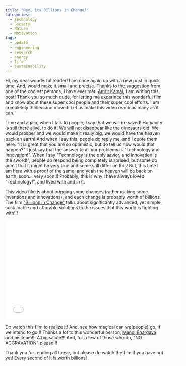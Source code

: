```yaml
---
title: "Hey, its Billions in Change!"
categories: 
  - Technology
  - Society
  - Nature
  - Motivation
tags:
  - update
  - engineering
  - research
  - energy
  - life
  - sustainability
---
```


Hi, my dear wonderful reader! I am once again up with a new post in quick time. And, would make it small and precise. Thanks to the suggestion from one of the coolest persons, I have ever met, <a href="http://www.facebook.com/amrit.lenka" target="_blank">Amrit Kamal</a>, I am writing this post! Thank you so much dude, for letting me experince this wonderful film and know about these super cool people and their super cool efforts. I am completely thrilled and moved. Let us make this video reach as many as it can.

Time and again, when I talk to people, I say that we will be saved! Humanity is still there alive, to do it! We will not disappear like the dinosaurs did! We would prosper and we would make it really big, we would have the heaven back on earth! And when I say this, people do reply me, and I quote them here. "It is great that you are so optimistic, but do tell us how would that happen?" I just say that the answer to all our problems is "Technology and Innovation!". When I say "Technology is the only savior, and innovation is the sword!", people do respond being completely surprised, but some do admit that it might be very true and some still differ on this! But, this time I am here with a proof of the same, and yeah the heaven will be back on earth, soon... very soon!!! Probably, this is why I have always loved "Technology!", and lived with and in it.

This video film is about bringing some changes (rather making some inventions and innovations), and each change is probably worth of billions. The film <a href="http://billionsinchange.in">"Billions in Change"</a> talks about significantly advanced, yet simple, sustainable and afforable solutions to the issues that this world is fighting with!!!

<iframe width="560" height="315" src="//www.youtube.com/embed/YY7f1t9y9a0"  frameborder="0"> </iframe>

Do watch this film to realize it! And, see how magical can we(people) go, if we intend to go!!! Thanks a lot to this wonderful person, <a href="http://en.wikipedia.org/wiki/Manoj_Bhargava" target="_blank">Manoj Bhargava</a> and his team!!! A big salute!!! And, for a few of those who do, "NO AGGRAVATION" please!!!

Thank you for reading all these, but please do watch the film if you have not yet! Every second of it is worth billions!